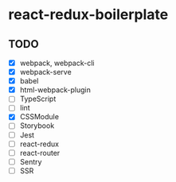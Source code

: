 # react-redux-boilerplate

## TODO

- [x] webpack, webpack-cli
- [x] webpack-serve
- [x] babel
- [x] html-webpack-plugin
- [ ] TypeScript
- [ ] lint
- [x] CSSModule
- [ ] Storybook
- [ ] Jest
- [ ] react-redux
- [ ] react-router
- [ ] Sentry
- [ ] SSR
